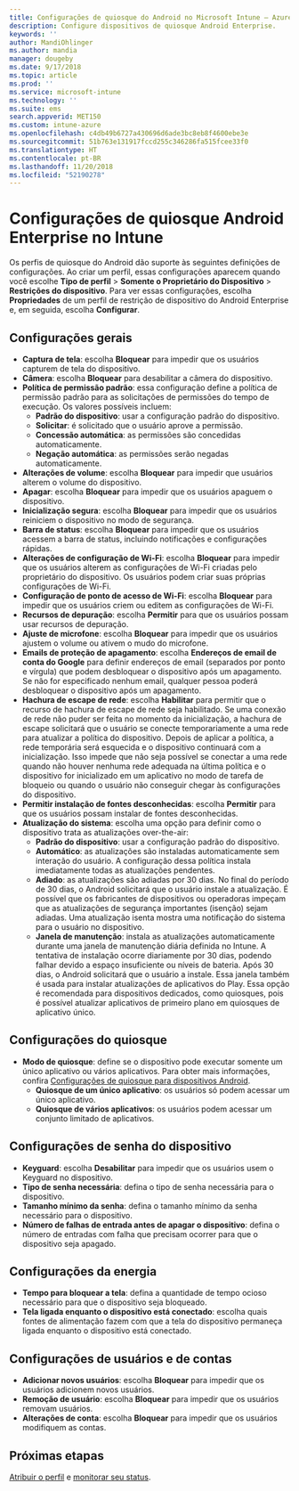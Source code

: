 ```yaml
---
title: Configurações de quiosque do Android no Microsoft Intune – Azure | Microsoft Docs
description: Configure dispositivos de quiosque Android Enterprise.
keywords: ''
author: MandiOhlinger
ms.author: mandia
manager: dougeby
ms.date: 9/17/2018
ms.topic: article
ms.prod: ''
ms.service: microsoft-intune
ms.technology: ''
ms.suite: ems
search.appverid: MET150
ms.custom: intune-azure
ms.openlocfilehash: c4db49b6727a430696d6ade3bc8eb8f4600ebe3e
ms.sourcegitcommit: 51b763e131917fccd255c346286fa515fcee33f0
ms.translationtype: HT
ms.contentlocale: pt-BR
ms.lasthandoff: 11/20/2018
ms.locfileid: "52190278"
---
```

# <a name="android-enterprise-kiosk-settings-in-intune"></a>Configurações de quiosque Android Enterprise no Intune

Os perfis de quiosque do Android dão suporte às seguintes definições de configurações. Ao criar um perfil, essas configurações aparecem quando você escolhe **Tipo de perfil** > **Somente o Proprietário do Dispositivo** > **Restrições do dispositivo**. Para ver essas configurações, escolha **Propriedades** de um perfil de restrição de dispositivo do Android Enterprise e, em seguida, escolha **Configurar**.

## <a name="general-settings"></a>Configurações gerais

- **Captura de tela**: escolha **Bloquear** para impedir que os usuários capturem de tela do dispositivo.
- **Câmera**: escolha **Bloquear** para desabilitar a câmera do dispositivo.
- **Política de permissão padrão**: essa configuração define a política de permissão padrão para as solicitações de permissões do tempo de execução. Os valores possíveis incluem:
    - **Padrão do dispositivo**: usar a configuração padrão do dispositivo.
    - **Solicitar**: é solicitado que o usuário aprove a permissão.
    - **Concessão automática**: as permissões são concedidas automaticamente.
    - **Negação automática**: as permissões serão negadas automaticamente.
- **Alterações de volume**: escolha **Bloquear** para impedir que usuários alterem o volume do dispositivo.
- **Apagar**: escolha **Bloquear** para impedir que os usuários apaguem o dispositivo.
- **Inicialização segura**: escolha **Bloquear** para impedir que os usuários reiniciem o dispositivo no modo de segurança.
- **Barra de status**: escolha **Bloquear** para impedir que os usuários acessem a barra de status, incluindo notificações e configurações rápidas.
- **Alterações de configuração de Wi-Fi**: escolha **Bloquear** para impedir que os usuários alterem as configurações de Wi-Fi criadas pelo proprietário do dispositivo. Os usuários podem criar suas próprias configurações de Wi-Fi.
- **Configuração de ponto de acesso de Wi-Fi**: escolha **Bloquear** para impedir que os usuários criem ou editem as configurações de Wi-Fi.
- **Recursos de depuração**: escolha **Permitir** para que os usuários possam usar recursos de depuração.
- **Ajuste de microfone**: escolha **Bloquear** para impedir que os usuários ajustem o volume ou ativem o mudo do microfone.
- **Emails de proteção de apagamento**: escolha **Endereços de email de conta do Google** para definir endereços de email (separados por ponto e vírgula) que podem desbloquear o dispositivo após um apagamento. Se não for especificado nenhum email, qualquer pessoa poderá desbloquear o dispositivo após um apagamento.
- **Hachura de escape de rede**: escolha **Habilitar** para permitir que o recurso de hachura de escape de rede seja habilitado. Se uma conexão de rede não puder ser feita no momento da inicialização, a hachura de escape solicitará que o usuário se conecte temporariamente a uma rede para atualizar a política do dispositivo. Depois de aplicar a política, a rede temporária será esquecida e o dispositivo continuará com a inicialização. Isso impede que não seja possível se conectar a uma rede quando não houver nenhuma rede adequada na última política e o dispositivo for inicializado em um aplicativo no modo de tarefa de bloqueio ou quando o usuário não conseguir chegar às configurações do dispositivo.
- **Permitir instalação de fontes desconhecidas**: escolha **Permitir** para que os usuários possam instalar de fontes desconhecidas.
- **Atualização do sistema**: escolha uma opção para definir como o dispositivo trata as atualizações over-the-air:
    - **Padrão do dispositivo**: usar a configuração padrão do dispositivo.
    - **Automático**: as atualizações são instaladas automaticamente sem interação do usuário. A configuração dessa política instala imediatamente todas as atualizações pendentes.
    - **Adiado**: as atualizações são adiadas por 30 dias. No final do período de 30 dias, o Android solicitará que o usuário instale a atualização. É possível que os fabricantes de dispositivos ou operadoras impeçam que as atualizações de segurança importantes (isenção) sejam adiadas. Uma atualização isenta mostra uma notificação do sistema para o usuário no dispositivo. 
    - **Janela de manutenção**: instala as atualizações automaticamente durante uma janela de manutenção diária definida no Intune. A tentativa de instalação ocorre diariamente por 30 dias, podendo falhar devido a espaço insuficiente ou níveis de bateria. Após 30 dias, o Android solicitará que o usuário a instale. Essa janela também é usada para instalar atualizações de aplicativos do Play. Essa opção é recomendada para dispositivos dedicados, como quiosques, pois é possível atualizar aplicativos de primeiro plano em quiosques de aplicativo único. 

## <a name="kiosk-settings"></a>Configurações do quiosque

- **Modo de quiosque**: define se o dispositivo pode executar somente um único aplicativo ou vários aplicativos. Para obter mais informações, confira [Configurações de quiosque para dispositivos Android](android-kiosk-settings.md).
    - **Quiosque de um único aplicativo**: os usuários só podem acessar um único aplicativo.
    - **Quiosque de vários aplicativos**: os usuários podem acessar um conjunto limitado de aplicativos.

## <a name="device-password-settings"></a>Configurações de senha do dispositivo

- **Keyguard**: escolha **Desabilitar** para impedir que os usuários usem o Keyguard no dispositivo.
- **Tipo de senha necessária**: defina o tipo de senha necessária para o dispositivo.
- **Tamanho mínimo da senha**: defina o tamanho mínimo da senha necessário para o dispositivo.
- **Número de falhas de entrada antes de apagar o dispositivo**: defina o número de entradas com falha que precisam ocorrer para que o dispositivo seja apagado.

## <a name="power-settings"></a>Configurações da energia

- **Tempo para bloquear a tela**: defina a quantidade de tempo ocioso necessário para que o dispositivo seja bloqueado.
- **Tela ligada enquanto o dispositivo está conectado**: escolha quais fontes de alimentação fazem com que a tela do dispositivo permaneça ligada enquanto o dispositivo está conectado.

## <a name="users-and-accounts-settings"></a>Configurações de usuários e de contas

- **Adicionar novos usuários**: escolha **Bloquear** para impedir que os usuários adicionem novos usuários.
- **Remoção de usuário**: escolha **Bloquear** para impedir que os usuários removam usuários.
- **Alterações de conta**: escolha **Bloquear** para impedir que os usuários modifiquem as contas.

## <a name="next-steps"></a>Próximas etapas
[Atribuir o perfil](device-profile-assign.md) e [monitorar seu status](device-profile-monitor.md).



